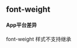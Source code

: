 ## font-weight


<!-- CSSJSON.font-weight.description -->

<!-- CSSJSON.font-weight.syntax -->

<!-- CSSJSON.font-weight.values -->

<!-- CSSJSON.font-weight.defaultValue -->

<!-- CSSJSON.font-weight.unixTags -->

<!-- CSSJSON.font-weight.compatibility -->

#### App平台差异  
font-weight 样式不支持继承

<!-- CSSJSON.font-weight.reference -->